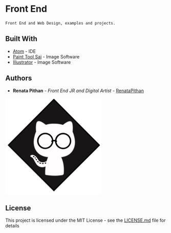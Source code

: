 # Front End 

```
Front End and Web Design, examples and projects.
```

## Built With

* [Atom](https://atom.io) - IDE
* [Paint Tool Sai](https://atom.io) - Image Software
* [Illustrator](https://atom.io) - Image Software

## Authors

* **Renata Pithan** - *Front End JR and Digital Artist* - [RenataPithan](https://github.com/RenataPithanGit)

![GitHub Logo](/logo.png)

## License

This project is licensed under the MIT License - see the [LICENSE.md](LICENSE.md) file for details
